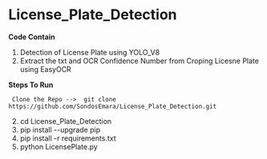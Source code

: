 # License_Plate_Detection

  **Code Contain**
   1. Detection of License Plate using YOLO_V8 
   2. Extract the txt and OCR Confidence Number  from Croping Licesne Plate using EasyOCR 


  **Steps To Run**
  
     Clone the Repo -->  git clone https://github.com/SondosEmara/License_Plate_Detection.git
  
  2. cd License_Plate_Detection
  3. pip install --upgrade pip
  4. pip install -r requirements.txt
  5. python LicensePlate.py
     


